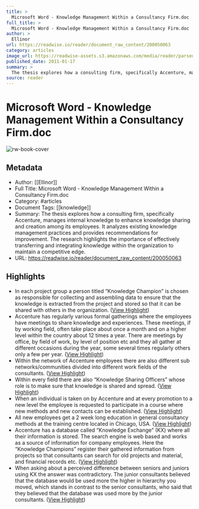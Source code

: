 ```yaml
---
title: >
  Microsoft Word - Knowledge Management Within a Consultancy Firm.doc
full_title: >
  Microsoft Word - Knowledge Management Within a Consultancy Firm.doc
author: >
  Ellinor
url: https://readwise.io/reader/document_raw_content/200050063
category: articles
image_url: https://readwise-assets.s3.amazonaws.com/media/reader/parsed_document_assets/200050063/TNewkN3D7uSXteQQKuh1YxJPQRLMBjZ8ZVZOnWllKbI-cove_VCSv6M8.png
published_date: 2011-01-17
summary: >
  The thesis explores how a consulting firm, specifically Accenture, manages internal knowledge to enhance knowledge sharing and creation among its employees. It analyzes existing knowledge management practices and provides recommendations for improvement. The research highlights the importance of effectively transferring and integrating knowledge within the organization to maintain a competitive edge.
source: reader
---
```

# Microsoft Word - Knowledge Management Within a Consultancy Firm.doc

![rw-book-cover](https://readwise-assets.s3.amazonaws.com/media/reader/parsed_document_assets/200050063/TNewkN3D7uSXteQQKuh1YxJPQRLMBjZ8ZVZOnWllKbI-cove_VCSv6M8.png)

## Metadata
- Author: [[Ellinor]]
- Full Title: Microsoft Word - Knowledge Management Within a Consultancy Firm.doc
- Category: #articles
- Document Tags: [[knowledge]] 
- Summary: The thesis explores how a consulting firm, specifically Accenture, manages internal knowledge to enhance knowledge sharing and creation among its employees. It analyzes existing knowledge management practices and provides recommendations for improvement. The research highlights the importance of effectively transferring and integrating knowledge within the organization to maintain a competitive edge.
- URL: https://readwise.io/reader/document_raw_content/200050063

## Highlights
- In each project group a person titled “Knowledge Champion” is chosen as responsible for collecting and assembling data to ensure that the knowledge is extracted from the project and stored so that it can be shared with others in the organization. ([View Highlight](https://read.readwise.io/read/01j42r97asgam8zcmd9ykbane8))
- Accenture has regularly various formal gatherings where the employees have meetings to share knowledge and experiences. These meetings, if by working field, often take place about once a month and on a higher level within the country about 12 times a year. There are meetings by office, by field of work, by level of position etc and they all gather at different occasions during the year, some several times regularly others only a few per year. ([View Highlight](https://read.readwise.io/read/01j42rbqry6ve9mrq4shpwzzp7))
- Within the network of Accenture employees there are also different sub networks/communities divided into different work fields of the consultants. ([View Highlight](https://read.readwise.io/read/01j42rdfjtqwwrsa57p196vs9p))
- Within every field there are also “Knowledge Sharing Officers” whose role is to make sure that knowledge is shared and spread. ([View Highlight](https://read.readwise.io/read/01j42rcw3c1q5nqb7d9478j24s))
- When an individual is taken on by Accenture and at every promotion to a new level the employee is requested to participate in a course where new methods and new contacts can be established. ([View Highlight](https://read.readwise.io/read/01j42rdxjnpqe8gghcnhs049sp))
- All new employees get a 2 week long education in general consultancy methods at the training centre located in Chicago, USA. ([View Highlight](https://read.readwise.io/read/01j42re74gtffd7yzqjeh04kpn))
- Accenture has a database called “Knowledge Exchange” (KX) where all their information is stored. The search engine is web based and works as a source of information for company employees. Here the “Knowledge Champions” register their gathered information from projects so that consultants can search for old projects and material, and financial records etc. ([View Highlight](https://read.readwise.io/read/01j42rh1524t0pg077pf9yjdza))
- When asking about a perceived difference between seniors and juniors using KX the answer was contradictory. The junior consultants believed that the database would be used more the higher in hierarchy you moved, which stands in contrast to the senior consultants, who said that they believed that the database was used more by the junior consultants. ([View Highlight](https://read.readwise.io/read/01j42rhb024syqfc67nmkhx6x7))


